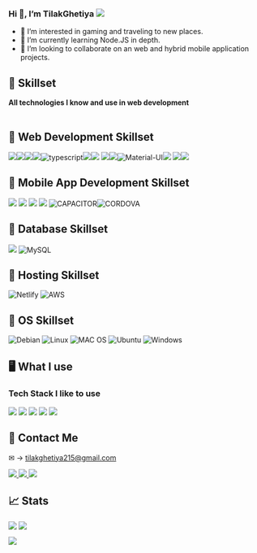 ### Hi 👋, I’m TilakGhetiya ![](https://visitor-badge.glitch.me/badge?page_id=TilakGhetiya)

- 👀 I’m interested in gaming and traveling to new places.
- 🌱 I’m currently learning Node.JS in depth.
- 💞️ I’m looking to collaborate on an web and hybrid mobile application projects.

## 💪 Skillset

<b> All technologies I know and use in web development </b> <br><br>

## 💪 Web Development Skillset
<img src="https://img.shields.io/badge/angular-%2320232a.svg?style=for-the-badge&logo=angular&logoColor=red"><img src="https://img.shields.io/badge/express.js-%23404d59.svg?style=for-the-badge&logo=express&logoColor=%2361DAFB"><img src="https://img.shields.io/badge/node.js-6DA55F?style=for-the-badge&logo=node.js&logoColor=white"><img src="https://img.shields.io/badge/javascript-%23323330.svg?style=for-the-badge&logo=javascript&logoColor=%23F7DF1E"><img src="https://img.shields.io/badge/TypeScript-007ACC?style=for-the-badge&logo=typescript&logoColor=white" alt="typescript"><img src="https://img.shields.io/badge/php-B0B3D6.svg?style=for-the-badge&logo=php"><img src="https://img.shields.io/badge/css3-%231572B6.svg?style=for-the-badge&logo=css3&logoColor=white"> <img src="https://img.shields.io/badge/html5-%23E34F26.svg?style=for-the-badge&logo=html5&logoColor=white"><img src="https://img.shields.io/badge/bootstrap-%23563D7C.svg?style=for-the-badge&logo=bootstrap&logoColor=white"><img src="https://img.shields.io/badge/Material--UI-0081CB?style=for-the-badge&logo=material-ui&logoColor=white" alt="Material-UI"><img src="https://img.shields.io/badge/NPM-%23000000.svg?style=for-the-badge&logo=npm&logoColor=white"> <img src="https://img.shields.io/badge/github-%23121011.svg?style=for-the-badge&logo=github&logoColor=white"><img src="https://img.shields.io/badge/git-%23F05033.svg?style=for-the-badge&logo=git&logoColor=white">

## 💪 Mobile App Development Skillset
<img src="https://img.shields.io/badge/Ionic-black?style=for-the-badge&logo=ionic&logoColor=white"> <img src="https://img.shields.io/badge/android-white.svg?style=for-the-badge&logo=android"> <img src="https://img.shields.io/badge/ios-black.svg?style=for-the-badge&logo=apple"> <img src="https://img.shields.io/badge/android-white.svg?style=for-the-badge&logo=android"> <img src="https://img.shields.io/badge/Capacitor-119EFF?style=for-the-badge&logo=Capacitor&logoColor=white" alt="CAPACITOR"><img src="https://img.shields.io/badge/Cordova-35434F?style=for-the-badge&logo=apache-cordova&logoColor=E8E8E8" alt="CORDOVA">

## 💪 Database Skillset
<img src="https://img.shields.io/badge/MongoDB-%234ea94b.svg?style=for-the-badge&logo=mongodb&logoColor=white"> <img src="https://img.shields.io/badge/MySQL-00000F?style=for-the-badge&logo=mysql&logoColor=white" alt="MySQL">

## 💪 Hosting Skillset
<img src="https://img.shields.io/badge/Netlify-00C7B7?style=for-the-badge&logo=netlify&logoColor=white" alt="Netlify"> <img src="https://img.shields.io/badge/Amazon_AWS-232F3E?style=for-the-badge&logo=amazon-aws&logoColor=white" alt="AWS">

## 💪 OS Skillset
<img src="https://img.shields.io/badge/Debian-A81D33?style=for-the-badge&logo=debian&logoColor=white" alt="Debian"> <img src="https://img.shields.io/badge/Linux-FCC624?style=for-the-badge&logo=linux&logoColor=black" alt="Linux"> <img src="https://img.shields.io/badge/mac%20os-000000?style=for-the-badge&logo=apple&logoColor=white" alt="MAC OS"> <img src="https://img.shields.io/badge/Ubuntu-E95420?style=for-the-badge&logo=ubuntu&logoColor=white" alt="Ubuntu"> <img src="https://img.shields.io/badge/Windows-0078D6?style=for-the-badge&logo=windows&logoColor=white" alt="Windows">

## 🖥️ What I use

### Tech Stack I like to use

<img src="https://img.shields.io/badge/angular-%2320232a.svg?style=for-the-badge&logo=angular&logoColor=red"> <img src="https://img.shields.io/badge/node.js-6DA55F?style=for-the-badge&logo=node.js&logoColor=white"> <img src="https://img.shields.io/badge/MongoDB-%234ea94b.svg?style=for-the-badge&logo=mongodb&logoColor=white"> <img src="https://img.shields.io/badge/mysql-00758F.svg?style=for-the-badge&logo=mysql&logoColor=white"> <img src="https://img.shields.io/badge/Ionic-black?style=for-the-badge&logo=ionic&logoColor=white">

## 🤝 Contact Me

&#x2709; &rarr; tilakghetiya215@gmail.com

<a href="https://twitter.com/tilakghetiya">
  <img src="https://img.shields.io/badge/@tilakghetiya-%231DA1F2.svg?style=for-the-badge&logo=Twitter&logoColor=white">
</a>

<a href="https://www.instagram.com/tilakghetiya/">
  <img src="https://img.shields.io/badge/@tilakghetiya-%23E4405F.svg?style=for-the-badge&logo=Instagram&logoColor=white">
</a>

<a href="https://www.linkedin.com/in/tilak-ghetiya/">
  <img src="https://img.shields.io/badge/Tilak%20Ghetiya-%230077B5.svg?style=for-the-badge&logo=linkedin&logoColor=white">
</a>


## 📈 Stats

<a><img align="center" src="https://github-readme-stats.vercel.app/api?username=TilakGhetiya&theme=tokyonight&layout=compact&card_width=250px" /></a>
<a><img align="center" src="https://github-readme-stats.vercel.app/api/top-langs/?username=TilakGhetiya&theme=tokyonight&layout=compact&card_width=250px" /></a><br>

<div><a><img align="center" src="https://github-readme-streak-stats.herokuapp.com/?user=TilakGhetiya&theme=tokyonight" /></a></div>
